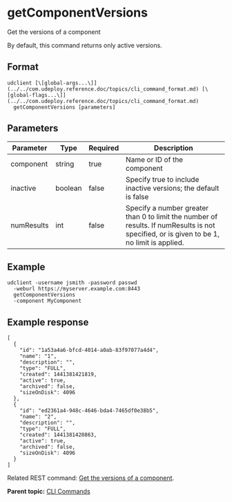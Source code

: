 # getComponentVersions

Get the versions of a component

By default, this command returns only active versions.

## Format

```
udclient [\[global-args...\]](../../com.udeploy.reference.doc/topics/cli_command_format.md) [\[global-flags...\]](../../com.udeploy.reference.doc/topics/cli_command_format.md)
  getComponentVersions [parameters]
```

## Parameters

|Parameter|Type|Required|Description|
|---------|----|--------|-----------|
|component|string|true|Name or ID of the component|
|inactive|boolean|false|Specify true to include inactive versions; the default is false|
|numResults|int|false|Specify a number greater than 0 to limit the number of results. If numResults is not specified, or is given to be 1, no limit is applied.|

## Example

```
udclient -username jsmith -password passwd 
  -weburl https://myserver.example.com:8443
  getComponentVersions
  -component MyComponent
```

## Example response

```
[
  {
    "id": "1a53a4a6-bfcd-4014-a0ab-83f97077a4d4",
    "name": "1",
    "description": "",
    "type": "FULL",
    "created": 1441381421819,
    "active": true,
    "archived": false,
    "sizeOnDisk": 4096
  },
  {
    "id": "ed2361a4-948c-4646-bda4-7465df0e38b5",
    "name": "2",
    "description": "",
    "type": "FULL",
    "created": 1441381420863,
    "active": true,
    "archived": false,
    "sizeOnDisk": 4096
  }
]

```

Related REST command: [Get the versions of a component](rest_cli_component_versions_get.md).

**Parent topic:** [CLI Commands](../../com.udeploy.reference.doc/topics/cli_commands.md)

